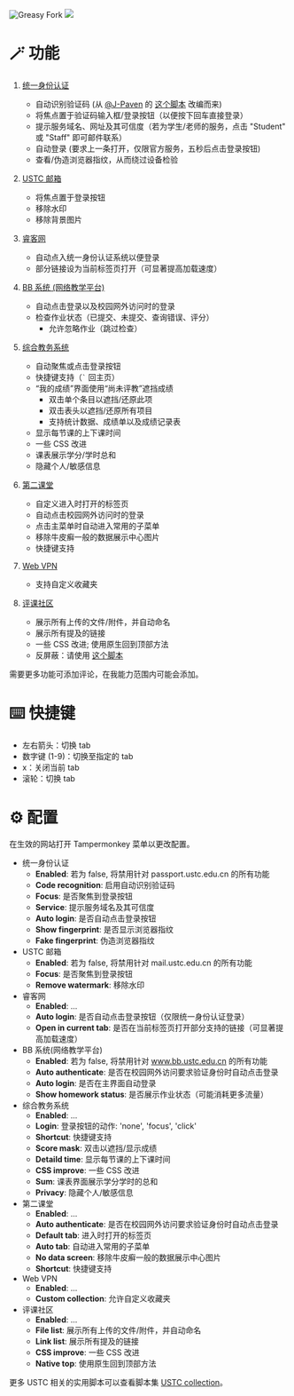 ![Greasy Fork](https://img.shields.io/greasyfork/dt/453530) [![](https://img.shields.io/badge/Crazy%20Thur.-V%20me%2050-red?logo=kfc)](https://greasyfork.org/rails/active_storage/blobs/redirect/eyJfcmFpbHMiOnsibWVzc2FnZSI6IkJBaHBBaWZvIiwiZXhwIjpudWxsLCJwdXIiOiJibG9iX2lkIn19--10e04ed7ed56ae18d22cec6d675b34fd579cecab/wechat.jpeg?locale=zh-CN)

# 🪄 功能

1. [统一身份认证](https://passport.ustc.edu.cn/)
    - 自动识别验证码 (从 [@J-Paven](https://greasyfork.org/users/810521) 的 [这个脚本](https://greasyfork.org/scripts/431681) 改编而来)
    - 将焦点置于验证码输入框/登录按钮（以便按下回车直接登录）
    - 提示服务域名、网址及其可信度（若为学生/老师的服务，点击 "Student" 或 "Staff" 即可邮件联系）
    - 自动登录 (要求上一条打开，仅限官方服务，五秒后点击登录按钮)
    - 查看/伪造浏览器指纹，从而绕过设备检验

2. [USTC 邮箱](https://mail.ustc.edu.cn/)
    - 将焦点置于登录按钮
    - 移除水印
    - 移除背景图片

3. [睿客网](https://rec.ustc.edu.cn/)
    - 自动点入统一身份认证系统以便登录
    - 部分链接设为当前标签页打开（可显著提高加载速度）

4. [BB 系统 (网络教学平台)](https://www.bb.ustc.edu.cn/)
    - 自动点击登录以及校园网外访问时的登录
    - 检查作业状态（已提交、未提交、查询错误、评分）
        - 允许忽略作业（跳过检查）

5. [综合教务系统](https://jw.ustc.edu.cn)
    - 自动聚焦或点击登录按钮
    - 快捷键支持（``` ` ``` 回主页）
    - “我的成绩”界面使用“尚未评教”遮挡成绩
        - 双击单个条目以遮挡/还原此项
        - 双击表头以遮挡/还原所有项目
        - 支持统计数据、成绩单以及成绩记录表
    - 显示每节课的上下课时间
    - 一些 CSS 改进
    - 课表展示学分/学时总和
    - 隐藏个人/敏感信息

6. [第二课堂](https://young.ustc.edu.cn/login/)
    - 自定义进入时打开的标签页
    - 自动点击校园网外访问时的登录
    - 点击主菜单时自动进入常用的子菜单
    - 移除牛皮癣一般的数据展示中心图片
    - 快捷键支持

7. [Web VPN](https://wvpn.ustc.edu.cn/)
    - 支持自定义收藏夹

8. [评课社区](https://icourse.club/)
    - 展示所有上传的文件/附件，并自动命名
    - 展示所有提及的链接
    - 一些 CSS 改进; 使用原生回到顶部方法
    - 反屏蔽：请使用 [这个脚本](https://greasyfork.org/scripts/494053)

需要更多功能可添加评论，在我能力范围内可能会添加。

# ⌨️ 快捷键

- 左右箭头：切换 tab
- 数字键 (1-9)：切换至指定的 tab
- x：关闭当前 tab
- 滚轮：切换 tab

# ⚙️ 配置

在生效的网站打开 Tampermonkey 菜单以更改配置。

- 统一身份认证
    - **Enabled**: 若为 false, 将禁用针对 passport.ustc.edu.cn 的所有功能
    - **Code recognition**: 启用自动识别验证码
    - **Focus**: 是否聚焦到登录按钮
    - **Service**: 提示服务域名及其可信度
    - **Auto login**: 是否自动点击登录按钮
    - **Show fingerprint**: 是否显示浏览器指纹
    - **Fake fingerprint**: 伪造浏览器指纹
- USTC 邮箱
    - **Enabled**: 若为 false, 将禁用针对 mail.ustc.edu.cn 的所有功能
    - **Focus**: 是否聚焦到登录按钮
    - **Remove watermark**: 移除水印
- 睿客网
    - **Enabled**: ...
    - **Auto login**: 是否自动点击登录按钮（仅限统一身份认证登录）
    - **Open in current tab**: 是否在当前标签页打开部分支持的链接（可显著提高加载速度）
- BB 系统(网络教学平台)
    - **Enabled**: 若为 false, 将禁用针对 www.bb.ustc.edu.cn 的所有功能
    - **Auto authenticate**: 是否在校园网外访问要求验证身份时自动点击登录
    - **Auto login**: 是否在主界面自动登录
    - **Show homework status**: 是否展示作业状态（可能消耗更多流量）
- 综合教务系统
    - **Enabled**: ...
    - **Login**: 登录按钮的动作: 'none', 'focus', 'click'
    - **Shortcut**: 快捷键支持
    - **Score mask**: 双击以遮挡/显示成绩
    - **Detaild time**: 显示每节课的上下课时间
    - **CSS improve**: 一些 CSS 改进
    - **Sum**: 课表界面展示学分学时的总和
    - **Privacy**: 隐藏个人/敏感信息
- 第二课堂
    - **Enabled**: ...
    - **Auto authenticate**: 是否在校园网外访问要求验证身份时自动点击登录
    - **Default tab**: 进入时打开的标签页
    - **Auto tab**: 自动进入常用的子菜单
    - **No data screen**: 移除牛皮癣一般的数据展示中心图片
    - **Shortcut**: 快捷键支持
- Web VPN
    - **Enabled**: ...
    - **Custom collection**: 允许自定义收藏夹
- 评课社区
    - **Enabled**: ...
    - **File list**: 展示所有上传的文件/附件，并自动命名
    - **Link list**: 展示所有提及的链接
    - **CSS improve**: 一些 CSS 改进
    - **Native top**: 使用原生回到顶部方法

更多 USTC 相关的实用脚本可以查看脚本集 [USTC collection](https://greasyfork.org/zh-CN/scripts?set=586574)。
